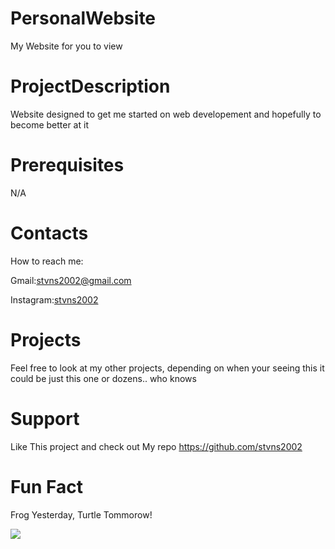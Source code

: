 # PersonalWebsite
My Website for you to view

# ProjectDescription
Website designed to get me started on web developement and hopefully to become better at it

# Prerequisites
N/A

# Contacts
How to reach me:

Gmail:stvns2002@gmail.com

Instagram:[stvns2002](https://www.instagram.com/stvns2002/) 

# Projects
Feel free to look at my other projects, depending on when your seeing this it could be just this one or dozens.. who knows

# Support
Like This project and check out My repo https://github.com/stvns2002

# Fun Fact
Frog Yesterday, Turtle Tommorow! 

<img src="http://t2.gstatic.com/licensed-image?q=tbn:ANd9GcSh_BYQYGH7b0y-nMFhJsMKsqbbCM9TfuM5IwGGxActFLz8v0p7SYlZ8cHvPUq8mPpqx9mInE4FqIov1Ak">

